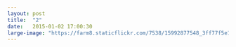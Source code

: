 ```yaml
---
layout: post
title:  "2"
date:   2015-01-02 17:00:30
large-image: "https://farm8.staticflickr.com/7538/15992877548_3ff77f5e16_k.jpg"
---
```

<img class="lazy" data-original="https://farm8.staticflickr.com/7538/15992877548_3ff77f5e16_k.jpg" />